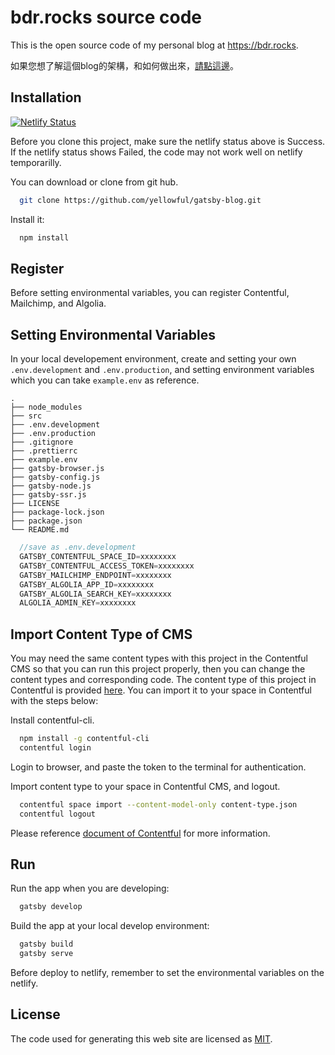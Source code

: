 # bdr.rocks source code

This is the open source code of my personal blog at <https://bdr.rocks>.

如果您想了解這個blog的架構，和如何做出來，[請點這邊](https://www.bdr.rocks/project/personal-blog/ "請點這邊")。

## Installation

[![Netlify Status](https://api.netlify.com/api/v1/badges/9852c1ee-da1c-4cf7-a31d-95cf297f059e/deploy-status)](https://app.netlify.com/sites/bugdetective/deploys)

Before you clone this project, make sure the netlify status above is Success. If the netlify status shows Failed, the code may not work well on netlify temporarilly.

You can download or clone from git hub.

```bash
  git clone https://github.com/yellowful/gatsby-blog.git
```

Install it:

```bash
  npm install
```

## Register

Before setting environmental variables, you can register Contentful, Mailchimp, and Algolia.

## Setting Environmental Variables

In your local developement environment, create and setting your own `.env.development` and `.env.production`, and setting environment variables which you can take `example.env` as reference.

    .
    ├── node_modules
    ├── src
    ├── .env.development
    ├── .env.production
    ├── .gitignore
    ├── .prettierrc
    ├── example.env
    ├── gatsby-browser.js
    ├── gatsby-config.js
    ├── gatsby-node.js
    ├── gatsby-ssr.js
    ├── LICENSE
    ├── package-lock.json
    ├── package.json
    └── README.md

```javascript
  //save as .env.development
  GATSBY_CONTENTFUL_SPACE_ID=xxxxxxxx
  GATSBY_CONTENTFUL_ACCESS_TOKEN=xxxxxxxx
  GATSBY_MAILCHIMP_ENDPOINT=xxxxxxxx
  GATSBY_ALGOLIA_APP_ID=xxxxxxxx
  GATSBY_ALGOLIA_SEARCH_KEY=xxxxxxxx
  ALGOLIA_ADMIN_KEY=xxxxxxxx
```

## Import Content Type of CMS

You may need the same content types with this project in the Contentful CMS so that you can run this project properly, then you can change the content types and corresponding code. The content type of this project in Contentful is provided [here](./content-type.json "here"). You can import it to your space in Contentful with the steps below:

Install contentful-cli.

```bash
  npm install -g contentful-cli
  contentful login
```

Login to browser, and paste the token to the terminal for authentication.

Import content type to your space in Contentful CMS, and logout.

```bash
  contentful space import --content-model-only content-type.json
  contentful logout
```

Please reference [document of Contentful](https://www.contentful.com/developers/docs/tutorials/cli/import-and-export/ "document of Contentful") for more information.

## Run

Run the app when you are developing:

```bash
  gatsby develop
```

Build the app at your local develop environment:

```bash
  gatsby build
  gatsby serve
```

Before deploy to netlify, remember to set the environmental variables on the netlify.

## License

The code used for generating this web site are licensed as [MIT](./LICENSE "MIT").
